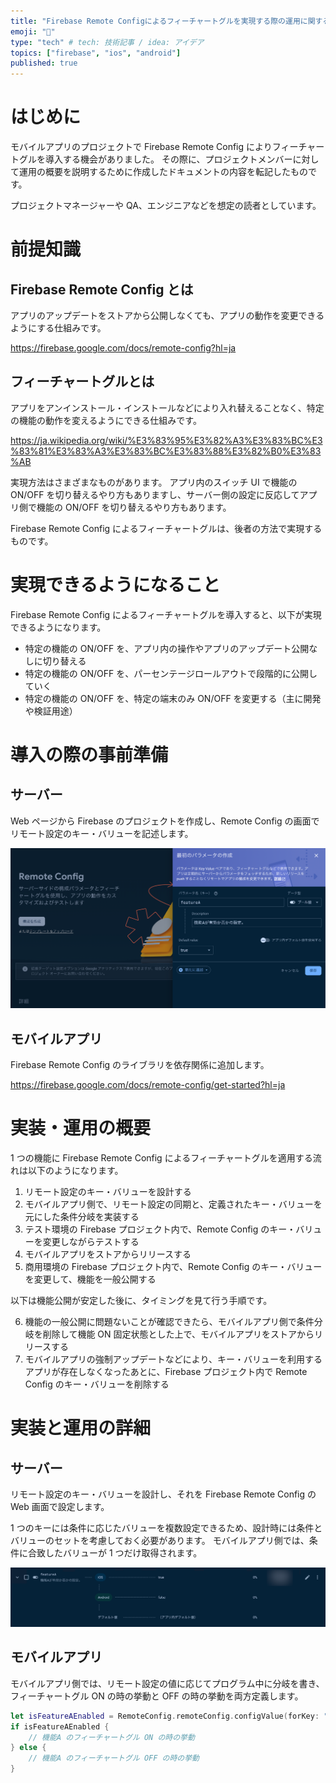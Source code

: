 ```yaml
---
title: "Firebase Remote Configによるフィーチャートグルを実現する際の運用に関する概要"
emoji: "📡"
type: "tech" # tech: 技術記事 / idea: アイデア
topics: ["firebase", "ios", "android"]
published: true
---
```


# はじめに

モバイルアプリのプロジェクトで Firebase Remote Config によりフィーチャートグルを導入する機会がありました。
その際に、プロジェクトメンバーに対して運用の概要を説明するために作成したドキュメントの内容を転記したものです。

プロジェクトマネージャーや QA、エンジニアなどを想定の読者としています。

# 前提知識

## Firebase Remote Config とは

アプリのアップデートをストアから公開しなくても、アプリの動作を変更できるようにする仕組みです。

https://firebase.google.com/docs/remote-config?hl=ja

## フィーチャートグルとは

アプリをアンインストール・インストールなどにより入れ替えることなく、特定の機能の動作を変えるようにできる仕組みです。

https://ja.wikipedia.org/wiki/%E3%83%95%E3%82%A3%E3%83%BC%E3%83%81%E3%83%A3%E3%83%BC%E3%83%88%E3%82%B0%E3%83%AB

実現方法はさまざまなものがあります。
アプリ内のスイッチ UI で機能の ON/OFF を切り替えるやり方もありますし、サーバー側の設定に反応してアプリ側で機能の ON/OFF を切り替えるやり方もあります。

Firebase Remote Config によるフィーチャートグルは、後者の方法で実現するものです。

# 実現できるようになること

Firebase Remote Config によるフィーチャートグルを導入すると、以下が実現できるようになります。

- 特定の機能の ON/OFF を、アプリ内の操作やアプリのアップデート公開なしに切り替える
- 特定の機能の ON/OFF を、パーセンテージロールアウトで段階的に公開していく
- 特定の機能の ON/OFF を、特定の端末のみ ON/OFF を変更する（主に開発や検証用途）

# 導入の際の事前準備

## サーバー

Web ページから Firebase のプロジェクトを作成し、Remote Config の画面でリモート設定のキー・バリューを記述します。

![](/images/feature-toggle-by-firebase-remote-config/create-first-key-value.png)

## モバイルアプリ

Firebase Remote Config のライブラリを依存関係に追加します。

https://firebase.google.com/docs/remote-config/get-started?hl=ja

# 実装・運用の概要

1 つの機能に Firebase Remote Config によるフィーチャートグルを適用する流れは以下のようになります。

1. リモート設定のキー・バリューを設計する
2. モバイルアプリ側で、リモート設定の同期と、定義されたキー・バリューを元にした条件分岐を実装する
3. テスト環境の Firebase プロジェクト内で、Remote Config のキー・バリューを変更しながらテストする
4. モバイルアプリをストアからリリースする
5. 商用環境の Firebase プロジェクト内で、Remote Config のキー・バリューを変更して、機能を一般公開する

以下は機能公開が安定した後に、タイミングを見て行う手順です。

6. 機能の一般公開に問題ないことが確認できたら、モバイルアプリ側で条件分岐を削除して機能 ON 固定状態とした上で、モバイルアプリをストアからリリースする
7. モバイルアプリの強制アップデートなどにより、キー・バリューを利用するアプリが存在しなくなったあとに、Firebase プロジェクト内で Remote Config のキー・バリューを削除する

# 実装と運用の詳細

## サーバー

リモート設定のキー・バリューを設計し、それを Firebase Remote Config の Web 画面で設定します。

1 つのキーには条件に応じたバリューを複数設定できるため、設計時には条件とバリューのセットを考慮しておく必要があります。
モバイルアプリ側では、条件に合致したバリューが 1 つだけ取得されます。

![](/images/feature-toggle-by-firebase-remote-config/value-conditions.png)

## モバイルアプリ

モバイルアプリ側では、リモート設定の値に応じてプログラム中に分岐を書き、フィーチャートグル ON の時の挙動と OFF の時の挙動を両方定義します。

```swift
let isFeatureAEnabled = RemoteConfig.remoteConfig.configValue(forKey: "featureA").boolValue
if isFeatureAEnabled {
    // 機能A のフィーチャートグル ON の時の挙動
} else {
    // 機能A のフィーチャートグル OFF の時の挙動
}
```
